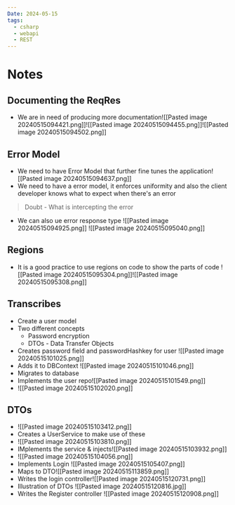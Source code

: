 ```yaml
---
Date: 2024-05-15
tags:
  - csharp
  - webapi
  - REST
---
```

# Notes
## Documenting the ReqRes
- We are in need of producing more documentation![[Pasted image 20240515094421.png]]![[Pasted image 20240515094455.png]]![[Pasted image 20240515094502.png]]
## Error Model
- We need to have Error Model that further fine tunes the application![[Pasted image 20240515094637.png]]
- We need to have a error model, it enforces uniformity and also the client developer knows what to expect when there's an error
> Doubt - What is intercepting the error
- We can also ue error response type
![[Pasted image 20240515094925.png]]
![[Pasted image 20240515095040.png]]
## Regions
- It is a good practice to use regions on code to show the parts of code
![[Pasted image 20240515095304.png]]![[Pasted image 20240515095308.png]]
## Transcribes
- Create a user model
-  Two different concepts
	- Password encryption
	- DTOs - Data Transfer Objects
- Creates password field and passwordHashkey for user ![[Pasted image 20240515101025.png]]
- Adds it to DBContext ![[Pasted image 20240515101046.png]]
- Migrates to database
- Implements the user repo![[Pasted image 20240515101549.png]]
- ![[Pasted image 20240515102020.png]]
## DTOs
- ![[Pasted image 20240515103412.png]]
- Creates a UserService to make use of these
- ![[Pasted image 20240515103810.png]]
- IMplements the service & injects![[Pasted image 20240515103932.png]]
- ![[Pasted image 20240515104056.png]]
- Implements Login  ![[Pasted image 20240515105407.png]]
- Maps to DTO![[Pasted image 20240515113859.png]]
- Writes the login controller![[Pasted image 20240515120731.png]]
- Illustration of DTOs
![[Pasted image 20240515120816.jpg]]
- Writes the Register controller ![[Pasted image 20240515120908.png]]